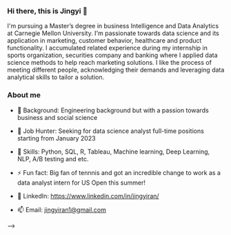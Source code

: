 ### Hi there, this is Jingyi 👋

I'm pursuing a Master’s degree in business Intelligence and Data Analytics at Carnegie Mellon University. I'm passionate towards data science and its application in marketing, customer behavior, healthcare and product functionality. I accumulated related experience during my internship in sports organization, securities company and banking where I applied data science methods to help reach marketing solutions. I like the process of meeting different people, acknowledging their demands and leveraging data analytical skills to tailor a solution.


### About me
- 🔭 Background: Engineering background but with a passion towards business and social science
- 🌱 Job Hunter: Seeking for data science analyst full-time positions starting from January 2023
- 👯 Skills: Python, SQL, R, Tableau, Machine learning, Deep Learning, NLP, A/B testing and etc.
- ⚡ Fun fact: Big fan of tennnis and got an incredible change to work as a data analyst intern for US Open this summer!

- 💬 LinkedIn: https://www.linkedin.com/in/jingyiran/
- 📫 Email: jingyiran1@gmail.com

-->
